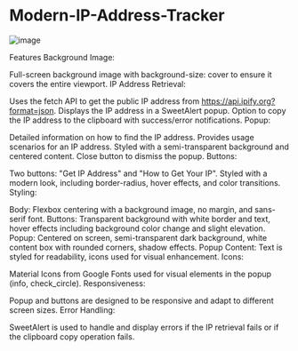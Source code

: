 # Modern-IP-Address-Tracker
![image](https://github.com/user-attachments/assets/d840e7d1-abd5-4735-9643-66b3287e0c67)

Features
Background Image:

Full-screen background image with background-size: cover to ensure it covers the entire viewport.
IP Address Retrieval:

Uses the fetch API to get the public IP address from https://api.ipify.org?format=json.
Displays the IP address in a SweetAlert popup.
Option to copy the IP address to the clipboard with success/error notifications.
Popup:

Detailed information on how to find the IP address.
Provides usage scenarios for an IP address.
Styled with a semi-transparent background and centered content.
Close button to dismiss the popup.
Buttons:

Two buttons: "Get IP Address" and "How to Get Your IP".
Styled with a modern look, including border-radius, hover effects, and color transitions.
Styling:

Body: Flexbox centering with a background image, no margin, and sans-serif font.
Buttons: Transparent background with white border and text, hover effects including background color change and slight elevation.
Popup: Centered on screen, semi-transparent dark background, white content box with rounded corners, shadow effects.
Popup Content: Text is styled for readability, icons used for visual enhancement.
Icons:

Material Icons from Google Fonts used for visual elements in the popup (info, check_circle).
Responsiveness:

Popup and buttons are designed to be responsive and adapt to different screen sizes.
Error Handling:

SweetAlert is used to handle and display errors if the IP retrieval fails or if the clipboard copy operation fails.
